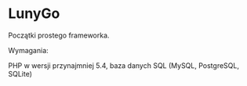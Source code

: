 LunyGo
======
Początki prostego frameworka.

Wymagania:

PHP w wersji przynajmniej 5.4,
baza danych SQL (MySQL, PostgreSQL, SQLite)
